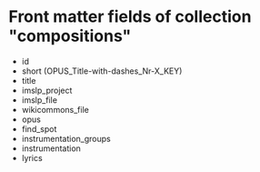 
# Front matter fields of collection "compositions"

* id
* short (OPUS_Title-with-dashes_Nr-X_KEY)
* title
* imslp_project
* imslp_file
* wikicommons_file
* opus
* find_spot
* instrumentation_groups
* instrumentation
* lyrics
